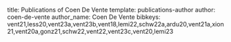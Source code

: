 title: Publications of Coen De Vente
template: publications-author
author: coen-de-vente
author_name: Coen De Vente
bibkeys: vent21,less20,vent23a,vent23b,vent18,lemi22,schw22a,ardu20,vent21a,xion21,vent20a,gonz21,schw22,vent22,vent23c,vent20,lemi23